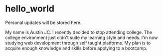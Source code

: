 # hello_world

Personal updates will be stored here.

My name is Austin JC. I recently decided to stop attending college. The college environment just didn't suite my learning style and needs. I'm now studying web development through self taught platforms. My plan is to acquire enough knowledge and skills before applying to a bootcamp.
